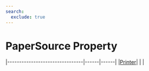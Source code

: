 ```yaml
---
search:
  exclude: true
---
```


<h1 class="heading"><span class="name">PaperSource Property</span></h1>

|--------------------------------|------|------|
|[Printer](../objects/printer.md)|&nbsp;|&nbsp;|
